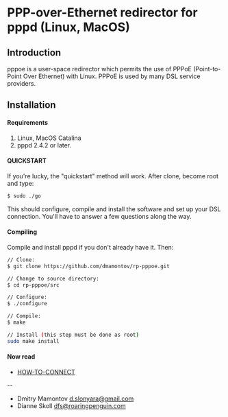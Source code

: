 PPP-over-Ethernet redirector for pppd (Linux, MacOS)
====================================================

## Introduction

pppoe is a user-space redirector which permits the use of PPPoE
(Point-to-Point Over Ethernet) with Linux.  PPPoE is used by many
DSL service providers.

## Installation

#### Requirements

1. Linux, MacOS Catalina
2. pppd 2.4.2 or later.

#### QUICKSTART

If you're lucky, the "quickstart" method will work.  After clone, become root and type:

```sh
$ sudo ./go
```

This should configure, compile and install the software and set up your
DSL connection.  You'll have to answer a few questions along the way.

#### Compiling

Compile and install pppd if you don't already have it.  Then:

```sh
// Clone:
$ git clone https://github.com/dmamontov/rp-pppoe.git

// Change to source directory:
$ cd rp-pppoe/src

// Configure:
$ ./configure

// Compile:
$ make

// Install (this step must be done as root)
sudo make install
```

#### Now read
- [HOW-TO-CONNECT](doc/HOW-TO-CONNECT.md)

--
- Dmitry Mamontov <d.slonyara@gmail.com>
- Dianne Skoll <dfs@roaringpenguin.com>
